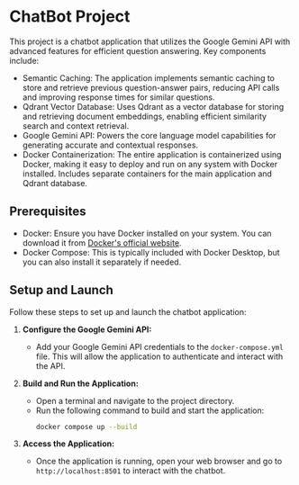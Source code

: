 # ChatBot Project

This project is a chatbot application that utilizes the Google Gemini API with advanced features for efficient question answering. Key components include:

- Semantic Caching: The application implements semantic caching to store and retrieve previous question-answer pairs, reducing API calls and improving response times for similar questions.
- Qdrant Vector Database: Uses Qdrant as a vector database for storing and retrieving document embeddings, enabling efficient similarity search and context retrieval.
- Google Gemini API: Powers the core language model capabilities for generating accurate and contextual responses.
- Docker Containerization: The entire application is containerized using Docker, making it easy to deploy and run on any system with Docker installed. Includes separate containers for the main application and Qdrant database.

## Prerequisites

- Docker: Ensure you have Docker installed on your system. You can download it from [Docker's official website](https://www.docker.com/get-started).
- Docker Compose: This is typically included with Docker Desktop, but you can also install it separately if needed.

## Setup and Launch

Follow these steps to set up and launch the chatbot application:

1. **Configure the Google Gemini API:**
   - Add your Google Gemini API credentials to the `docker-compose.yml` file. This will allow the application to authenticate and interact with the API.

2. **Build and Run the Application:**
   - Open a terminal and navigate to the project directory.
   - Run the following command to build and start the application:
     ```bash
     docker compose up --build
     ```

3. **Access the Application:**
   - Once the application is running, open your web browser and go to `http://localhost:8501` to interact with the chatbot.



